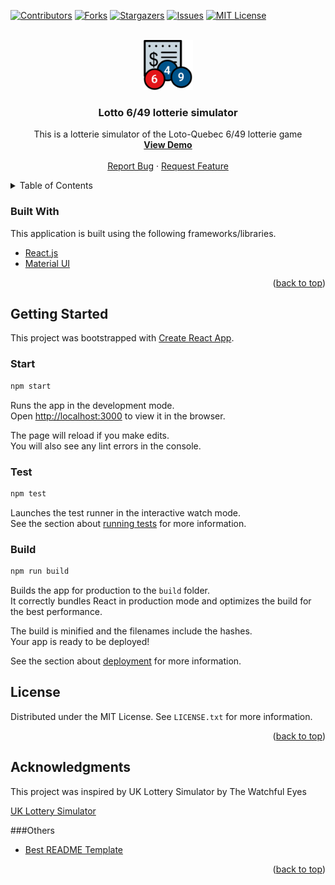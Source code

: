 <div id="top"></div>

[![Contributors][contributors-shield]][contributors-url]
[![Forks][forks-shield]][forks-url]
[![Stargazers][stars-shield]][stars-url]
[![Issues][issues-shield]][issues-url]
[![MIT License][license-shield]][license-url]

<!-- PROJECT LOGO -->
<br />
<div align="center">
  <a href="https://github.com/joseph-passineau/lotto649-simulator">
    <img src="public/logo192.png" alt="Logo" width="80" height="80">
  </a>

  <h3 align="center">Lotto 6/49 lotterie simulator</h3>

  <p align="center">
    This is a lotterie simulator of the Loto-Quebec 6/49 lotterie game
    <br />
    <a href="https://joseph-passineau.github.io/lotto649-simulator/"><strong>View Demo</strong></a>
    <br />
    <br />
    <a href="https://github.com/joseph-passineau/lotto649-simulator/issues">Report Bug</a>
    ·
    <a href="https://github.com/joseph-passineau/lotto649-simulator/issues">Request Feature</a>
  </p>
</div>

<!-- TABLE OF CONTENTS -->
<details>
  <summary>Table of Contents</summary>
  <ol>
    <li><a href="#built-with">Built With</a></li>
    <li><a href="#getting-started">Getting Started</a></li>
    <li><a href="#license">License</a></li>
    <li><a href="#acknowledgments">Acknowledgments</a></li>
  </ol>
</details>

### Built With

This application is built using the following frameworks/libraries.

- [React.js](https://reactjs.org/)
- [Material UI](https://mui.com/)

<p align="right">(<a href="#top">back to top</a>)</p>

<!-- GETTING STARTED -->

## Getting Started

This project was bootstrapped with [Create React App](https://github.com/facebook/create-react-app).

### Start

```sh
npm start
```

Runs the app in the development mode.\
Open [http://localhost:3000](http://localhost:3000) to view it in the browser.

The page will reload if you make edits.\
You will also see any lint errors in the console.

### Test

```sh
npm test
```

Launches the test runner in the interactive watch mode.\
See the section about [running tests](https://facebook.github.io/create-react-app/docs/running-tests) for more information.

### Build

```sh
npm run build
```

Builds the app for production to the `build` folder.\
It correctly bundles React in production mode and optimizes the build for the best performance.

The build is minified and the filenames include the hashes.\
Your app is ready to be deployed!

See the section about [deployment](https://facebook.github.io/create-react-app/docs/deployment) for more information.

<!-- LICENSE -->

## License

Distributed under the MIT License. See `LICENSE.txt` for more information.

<p align="right">(<a href="#top">back to top</a>)</p>

<!-- ACKNOWLEDGMENTS -->

## Acknowledgments

This project was inspired by UK Lottery Simulator by The Watchful Eyes

[UK Lottery Simulator](https://www.reddit.com/r/CasualUK/comments/t74tg6/uk_lottery_simulator_playing_the_lottery_1000/)

###Others

- [Best README Template](https://github.com/othneildrew/Best-README-Template)

<p align="right">(<a href="#top">back to top</a>)</p>

<!-- MARKDOWN LINKS & IMAGES -->
<!-- https://www.markdownguide.org/basic-syntax/#reference-style-links -->

[contributors-shield]: https://img.shields.io/github/contributors/joseph-passineau/lotto649-simulator.svg?style=for-the-badge
[contributors-url]: https://github.com/joseph-passineau/lotto649-simulator/graphs/contributors
[forks-shield]: https://img.shields.io/github/forks/joseph-passineau/lotto649-simulator.svg?style=for-the-badge
[forks-url]: https://github.com/joseph-passineau/lotto649-simulator/network/members
[stars-shield]: https://img.shields.io/github/stars/joseph-passineau/lotto649-simulator.svg?style=for-the-badge
[stars-url]: https://github.com/joseph-passineau/lotto649-simulator/stargazers
[issues-shield]: https://img.shields.io/github/issues/joseph-passineau/lotto649-simulator.svg?style=for-the-badge
[issues-url]: https://github.com/joseph-passineau/lotto649-simulator/issues
[license-shield]: https://img.shields.io/github/license/joseph-passineau/lotto649-simulator.svg?style=for-the-badge
[license-url]: https://github.com/joseph-passineau/lotto649-simulator/blob/master/LICENSE.txt
[product-screenshot]: images/screenshot.png
